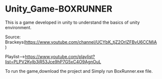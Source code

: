 # Unity_Game-BOXRUNNER
This is a game developed in unity to understand the basics of unity environment. 

Source:
Brackeys(https://www.youtube.com/channel/UCYbK_tjZ2OrIZFBvU6CCMiA)

Playlist-->https://www.youtube.com/playlist?list=PLPV2KyIb3jR53Jce9hP7G5xC4O9AgnOuL

To run the game,download the project and Simply run BoxRunner.exe file.
